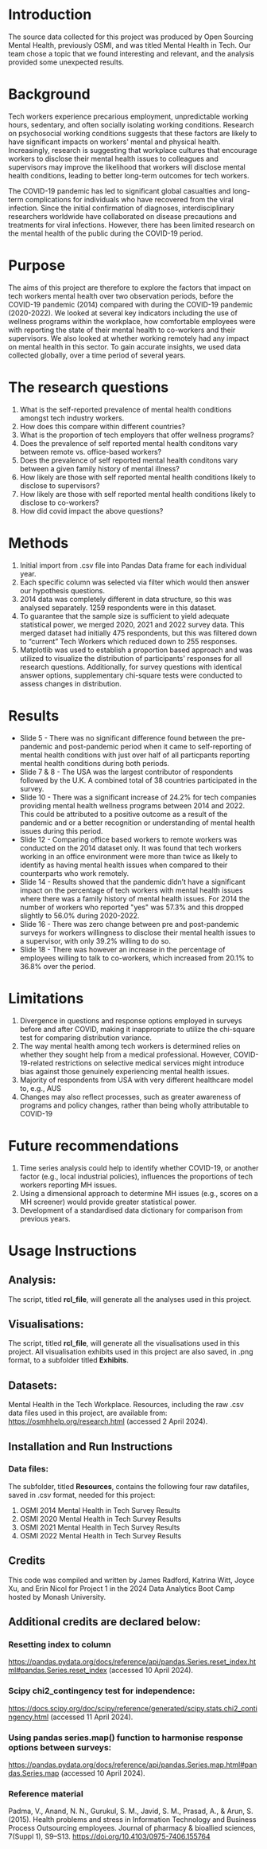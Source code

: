 # Introduction
The source data collected for this project was produced by Open Sourcing Mental Health, previously OSMI, and was titled Mental Health in Tech. Our team chose a topic that we found interesting and relevant, and the analysis provided some unexpected results.

# Background 
Tech workers experience precarious employment, unpredictable working hours, sedentary, and often socially isolating working conditions. Research on psychosocial working conditions suggests that these factors are likely to have significant impacts on workers' mental and physical health. Increasingly, research is suggesting that workplace cultures that encourage workers to disclose their mental health issues to colleagues and supervisors may improve the likelihood that workers will disclose mental health conditions, leading to better long-term outcomes for tech workers. 

The COVID-19 pandemic has led to significant global casualties and long-term complications for individuals who have recovered from the viral infection. Since the initial confirmation of diagnoses, interdisciplinary researchers worldwide have collaborated on disease precautions and treatments for viral infections. However, there has been limited research on the mental health of the public during the COVID-19 period.

# Purpose
The aims of this project are therefore to explore the factors that impact on tech workers mental health over two observation periods, before the COVID-19 pandemic (2014) compared with during the COVID-19 pandemic (2020-2022). We looked at several key indicators including the use of wellness programs within the workplace, how comfortable employees were with reporting the state of their mental health to co-workers and their supervisors. We also looked at whether working remotely had any impact on mental health in this sector. To gain accurate insights, we used data collected globally, over a time period of several years.

# The research questions
1. What is the self-reported prevalence of mental health conditions amongst tech industry workers.
2. How does this compare within different countries?
3. What is the proportion of tech employers that offer wellness programs?
4. Does the prevalence of self reported mental health conditons vary between remote vs. office-based workers?
5. Does the prevalence of self reported mental health conditons vary between a given family history of mental illness?
6. How likely are those with self reported mental health conditions likely to disclose to supervisors?
7. How likely are those with self reported mental health conditions likely to disclose to co-workers?
8. How did covid impact the above questions?

# Methods
1. Initial import from .csv file into Pandas Data frame for each individual year.
2. Each specific column was selected via filter which would then answer our hypothesis questions. 
3. 2014 data was completely different in data structure, so this was analysed separately. 1259 respondents were in this dataset.
4. To guarantee that the sample size is sufficient to yield adequate statistical power, we merged 2020, 2021 and 2022 survey data. This merged dataset had initially 475 respondents, but this was filtered down to “current” Tech Workers which reduced down to 255 responses.
5. Matplotlib was used to establish a proportion based approach and was utilized to visualize the distribution of participants' responses for all research questions. Additionally, for survey questions with identical answer options, supplementary chi-square tests were conducted to assess changes in distribution.

# Results
- Slide 5 - There was no significant difference found between the pre-pandemic and post-pandemic period when it came to self-reporting of mental health conditions with just over half of all particpants reporting mental health conditions during both periods.
- Slide 7 & 8 - The USA was the largest contributor of respondents followed by the U.K. A combined total of 38 countries participated in the survey. 
- Slide 10 - There was a significant increase of 24.2% for tech companies providing mental health wellness programs between 2014 and 2022. This could be attributed to a positive outcome as a result of the pandemic and or a better recognition or understanding of mental health issues during this period.
- Slide 12 -  Comparing office based workers to remote workers was conducted on the 2014 dataset only. It was found that tech workers working in an office environment were more than twice as likely to identify as having mental health issues when compared to their counterparts who work remotely. 
- Slide 14 - Results showed that the pandemic didn’t have a significant impact on the percentage of tech workers with mental health issues where there was a family history of mental health issues. For 2014 the number of workers who reported "yes" was 57.3% and this dropped slightly to 56.0% during 2020-2022.
- Slide 16 -  There was zero change between pre and post-pandemic surveys for workers willingness to disclose their mental health issues to a supervisor, with only 39.2% willing to do so. 
- Slide 18 - There was however an increase in the percentage of employees willing to talk to co-workers, which increased from 20.1% to 36.8% over the period.

# Limitations
1. Divergence in questions and response options employed in surveys before and after COVID, making it inappropriate to utilize the chi-square test for comparing distribution variance.
2. The way mental health among tech workers is determined relies on whether they sought help from a medical professional. However, COVID-19-related restrictions on selective medical services might introduce bias against those genuinely experiencing mental health issues.
3. Majority of respondents from USA with very different healthcare model to, e.g., AUS
4. Changes may also reflect processes, such as greater awareness of programs and policy changes, rather than being wholly attributable to COVID-19

# Future recommendations
1. Time series analysis could help to identify whether COVID-19, or another factor (e.g., local industrial policies), influences the proportions of tech workers reporting MH issues.
2. Using a dimensional approach to determine MH issues (e.g., scores on a MH screener) would provide greater statistical power.
3. Development of a standardised data dictionary for comparison from previous years.  



# Usage Instructions
## Analysis:
The script, titled **rcl_file**, will generate all the analyses used in this project.

## Visualisations:
The script, titled **rcl_file**, will generate all the visualisations used in this project. All visualisation exhibits used in this project are also saved, in .png format, to a subfolder titled **Exhibits**.

## Datasets:
Mental Health in the Tech Workplace. Resources, including the raw .csv data files used in this project, are available from: https://osmhhelp.org/research.html (accessed 2 April 2024).

## Installation and Run Instructions
### Data files:
The subfolder, titled **Resources**, contains the following four raw datafiles, saved in .csv format, needed for this project:
1. OSMI 2014 Mental Health in Tech Survey Results
2. OSMI 2020 Mental Health in Tech Survey Results
3. OSMI 2021 Mental Health in Tech Survey Results
4. OSMI 2022 Mental Health in Tech Survey Results

## Credits
This code was compiled and written by James Radford, Katrina Witt, Joyce Xu, and Erin Nicol for Project 1 in the 2024 Data Analytics Boot Camp hosted by Monash University. 

## Additional credits are declared below:

### Resetting index to column
https://pandas.pydata.org/docs/reference/api/pandas.Series.reset_index.html#pandas.Series.reset_index (accessed 10 April 2024).

### Scipy chi2_contingency test for independence:
https://docs.scipy.org/doc/scipy/reference/generated/scipy.stats.chi2_contingency.html (accessed 11 April 2024).

### Using pandas series.map() function to harmonise response options between surveys:
https://pandas.pydata.org/docs/reference/api/pandas.Series.map.html#pandas.Series.map (accessed 10 April 2024).

### Reference material
Padma, V., Anand, N. N., Gurukul, S. M., Javid, S. M., Prasad, A., & Arun, S. (2015). Health problems and stress in Information Technology and Business Process Outsourcing employees. Journal of pharmacy & bioallied sciences, 7(Suppl 1), S9–S13. https://doi.org/10.4103/0975-7406.155764



